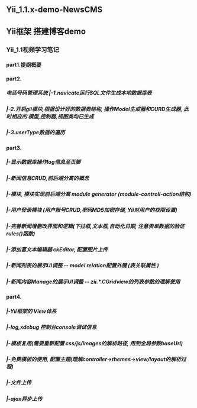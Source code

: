 ## Yii_1.1.x-demo-NewsCMS
## Yii框架 搭建博客demo

### Yii_1.1视频学习笔记
#### part1.提纲概要
#### part2. 
##### 电话号码管理系统 |-1.navicate运行SQL文件生成本地数据库表
##### |-2.开启gii模块,根据设计好的数据表结构, 操作Model生成器和CURD生成器, 此时相应的 模型,控制器,视图类均已生成
##### |-3.userType数据的遍历

#### part3. 
##### |-显示数据库操作log信息至页脚
##### |-新闻信息CRUD,前后端分离的概念
##### |-模块, 模块实现前后端分离 module generator (module-controll-action结构)
##### |-用户登录模块 (用户账号CRUD,密码MD5加密存储, Yii对用户的权限设置)
##### |-完善新闻增删改界面和逻辑(下拉框,文本框,自动化日期, 注意表单数据的验证 rules()函数)
##### |-添加富文本编辑器 ckEditor, 配置图片上传
##### |-新闻列表的展示UI调整 -- model relation配置外键 (表关联属性 )
##### |-新闻内容Manage的展示UI调整 -- zii.*.CGridview的列表参数的理解使用

#### part4.
##### |-Yii框架的 View体系
##### |-log,xdebug 控制台console调试信息
##### |-模板复用(需要重新配置 css/js/images的解析路径, 用到全局参数baseUrl)
##### |-免费模板的使用, 配置主题(理解controller->themes->view/layout的解析过程)
##### |-文件上传
##### |-ajax异步上传
